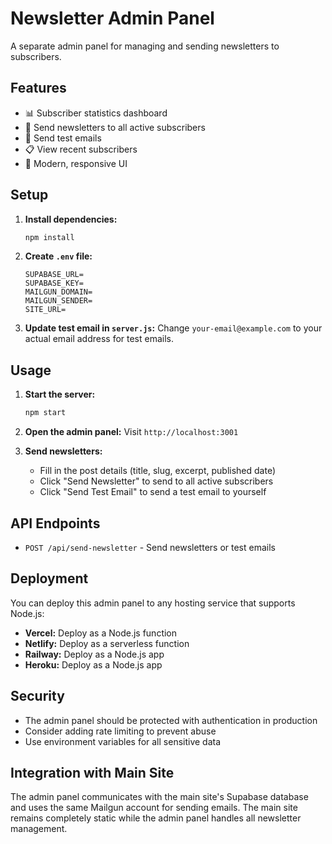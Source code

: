 # Newsletter Admin Panel

A separate admin panel for managing and sending newsletters to subscribers.

## Features

- 📊 Subscriber statistics dashboard
- 📧 Send newsletters to all active subscribers
- 🧪 Send test emails
- 📋 View recent subscribers
- 🎨 Modern, responsive UI

## Setup

1. **Install dependencies:**
   ```bash
   npm install
   ```

2. **Create `.env` file:**
   ```env
   SUPABASE_URL=
   SUPABASE_KEY=
   MAILGUN_DOMAIN=
   MAILGUN_SENDER=
   SITE_URL=
   ```

3. **Update test email in `server.js`:**
   Change `your-email@example.com` to your actual email address for test emails.

## Usage

1. **Start the server:**
   ```bash
   npm start
   ```

2. **Open the admin panel:**
   Visit `http://localhost:3001`

3. **Send newsletters:**
   - Fill in the post details (title, slug, excerpt, published date)
   - Click "Send Newsletter" to send to all active subscribers
   - Click "Send Test Email" to send a test email to yourself

## API Endpoints

- `POST /api/send-newsletter` - Send newsletters or test emails

## Deployment

You can deploy this admin panel to any hosting service that supports Node.js:

- **Vercel:** Deploy as a Node.js function
- **Netlify:** Deploy as a serverless function
- **Railway:** Deploy as a Node.js app
- **Heroku:** Deploy as a Node.js app

## Security

- The admin panel should be protected with authentication in production
- Consider adding rate limiting to prevent abuse
- Use environment variables for all sensitive data

## Integration with Main Site

The admin panel communicates with the main site's Supabase database and uses the same Mailgun account for sending emails. The main site remains completely static while the admin panel handles all newsletter management. 